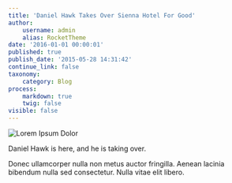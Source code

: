 ```yaml
---
title: 'Daniel Hawk Takes Over Sienna Hotel For Good'
author:
    username: admin
    alias: RocketTheme
date: '2016-01-01 00:00:01'
published: true
publish_date: '2015-05-28 14:31:42'
continue_link: false
taxonomy:
    category: Blog
process:
    markdown: true
    twig: false
visible: false    
---
```


![Lorem Ipsum Dolor](image://rocketlauncher/pages/blog/img-03.jpg)
<p class="g-lead">Daniel Hawk is here, and he is taking over.</p>
<p>Donec ullamcorper nulla non metus auctor fringilla. Aenean lacinia bibendum nulla sed consectetur. Nulla vitae elit libero.</p>
